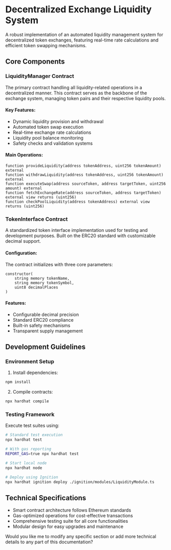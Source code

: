 # Decentralized Exchange Liquidity System

A robust implementation of an automated liquidity management system for decentralized token exchanges, featuring real-time rate calculations and efficient token swapping mechanisms.

## Core Components

### LiquidityManager Contract

The primary contract handling all liquidity-related operations in a decentralized manner. This contract serves as the backbone of the exchange system, managing token pairs and their respective liquidity pools.

#### Key Features:
- Dynamic liquidity provision and withdrawal
- Automated token swap execution
- Real-time exchange rate calculations
- Liquidity pool balance monitoring
- Safety checks and validation systems

#### Main Operations:

```solidity
function provideLiquidity(address tokenAddress, uint256 tokenAmount) external
function withdrawLiquidity(address tokenAddress, uint256 tokenAmount) external
function executeSwap(address sourceToken, address targetToken, uint256 amount) external
function fetchExchangeRate(address sourceToken, address targetToken) external view returns (uint256)
function checkPoolLiquidity(address tokenAddress) external view returns (uint256)
```

### TokenInterface Contract

A standardized token interface implementation used for testing and development purposes. Built on the ERC20 standard with customizable decimal support.

#### Configuration:

The contract initializes with three core parameters:
```solidity
constructor(
    string memory tokenName,
    string memory tokenSymbol,
    uint8 decimalPlaces
)
```

#### Features:
- Configurable decimal precision
- Standard ERC20 compliance
- Built-in safety mechanisms
- Transparent supply management

## Development Guidelines

### Environment Setup

1. Install dependencies:
```bash
npm install
```

2. Compile contracts:
```bash
npx hardhat compile
```

### Testing Framework

Execute test suites using:
```bash
# Standard test execution
npx hardhat test

# With gas reporting
REPORT_GAS=true npx hardhat test

# Start local node
npx hardhat node

# Deploy using Ignition
npx hardhat ignition deploy ./ignition/modules/LiquidityModule.ts
```

## Technical Specifications

- Smart contract architecture follows Ethereum standards
- Gas-optimized operations for cost-effective transactions
- Comprehensive testing suite for all core functionalities
- Modular design for easy upgrades and maintenance

Would you like me to modify any specific section or add more technical details to any part of this documentation?
